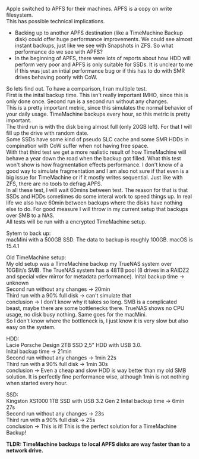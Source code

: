 Apple switched to APFS for their machines. APFS is a copy on write filesystem.  
This has possible technical implications. 

- Backing up to another APFS destination (like a TimeMachine Backup disk) could offer huge performance improvements. We could see almost instant backups, just like we see with Snapshots in ZFS. So what performance do we see with APFS?  
- In the beginning of APFS, there were lots of reports about how HDD will perform very poor and APFS is only suitable for SSDs. It is unclear to me if this was just an intial performance bug or if this has to do with SMR drives behaving poorly with CoW.  

So lets find out. To have a comparison, I ran multiple test.  
First is the inital backup time. This isn't really important IMHO, since this is only done once. 
Second run is a second run without any changes.   
This is a pretty important metric, since this simulates the normal behavior of your daily usage. TimeMachine backups every hour, so this metric is pretty important.  
The third run is with the disk being almost full (only 20GB left). For that I will fill up the drive with random date.  
Some SSDs have some kind of pseudo SLC cache and some SMR HDDs in compination with CoW suffer when not having free space.  
With that third test we get a more realistic result of how TimeMachine will behave a year down the road when the backup got filled. What this test won't show is how fragmentation effects performance.
I don't know of a good way to simulate fragmentation and I am also not sure if that even is a big issue for TimeMachine or if it mostly writes sequential. Just like with ZFS, there are no tools to defrag APFS.  
In all these test, I will wait 60mins between test. The reason for that is that SSDs and HDDs sometimes do some interal work to speed things up. In real life we also have 60min between backups where the disks have nothing else to do. 
For good measure I will throw in my current setup that backups over SMB to a NAS.  
All tests will be run with a encrypted TimeMachine setup.  


Sytem to back up:  
macMini with a 500GB SSD. The data to backup is roughly 100GB. macOS is 15.4.1

Old TimeMachine setup:  
My old setup was a TimeMachine backup my TrueNAS system over 10GBit/s SMB. The TrueNAS system has a 48TB pool (8 drives in a RAIDZ2 and special vdev mirror for metadata performance). 
Inital backup time -> unknown  
Second run without any changes -> 20min  
Third run with a 90% full disk -> can't simulate that  
conclusion -> I don't know why it takes so long. SMB is a complicated beast, maybe there are some bottlenecks there. TrueNAS shows no CPU usage, no disk busy nothing. Same goes for the macMini.  
So I don't know where the bottleneck is, I just know it is very slow but also easy on the system. 

HDD:  
Lacie Porsche Design 2TB SSD 2,5" HDD with USB 3.0.  
Inital backup time -> 21min  
Second run without any changes -> 1min 22s  
Third run with a 90% full disk -> 1min 30s  
conclusion -> Even a cheap and slow HDD is way better than my old SMB solution. It is perfectly fine performance wise, although 1min is not nothing when started every hour. 

SSD:  
Kingston XS1000 1TB SSD with USB 3.2 Gen 2
Inital backup time -> 6min 27s  
Second run without any changes -> 23s  
Third run with a 90% full disk -> 25s  
conclusion -> This is it! This is the perfect solution for a TimeMachine Backup!

**TLDR: TimeMachine backups to local APFS disks are way faster than to a network drive.**
